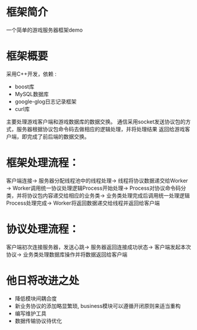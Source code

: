 # **框架简介**

一个简单的游戏服务器框架demo

# **框架概要**


采用C++开发，依赖 : 

- boost库
- MySQL数据库
- google-glog日志记录框架
- curl库

主要处理游戏客户端和游戏数据库的数据交换。
通信采用socket发送协议包的方式，服务器根据协议包命令码去做相应的逻辑处理，并将处理结果
返回给游戏客户端，即完成了前后端的数据交换。


# **框架处理流程：**

客户端连接→
服务器分配线程池中的线程处理→
线程将协议数据递交给Worker → 
Worker调用统一协议处理逻辑Process开始处理→ 
Process对协议命令码分类，并将协议包内容递交给相应的业务类→
业务类处理完成后调用统一处理逻辑Process处理完成→ 
Worker将返回数据递交给线程并返回给客户端

# **协议处理流程：**

客户端初次连接服务器，发送心跳→
服务器返回连接成功状态→
客户端发起本次协议→
业务类处理数据库操作并将数据返回给客户端

# **他日将改进之处**

- 降低模块间耦合度
- 新业务协议的添加略显繁琐, business模块可以遵循开闭原则来适当重构
- 编写维护工具
- 数据传输协议待优化
